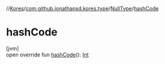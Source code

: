 //[Kores](../../../index.md)/[com.github.jonathanxd.kores.type](../index.md)/[NullType](index.md)/[hashCode](hash-code.md)

# hashCode

[jvm]\
open override fun [hashCode](hash-code.md)(): [Int](https://kotlinlang.org/api/latest/jvm/stdlib/kotlin/-int/index.html)
